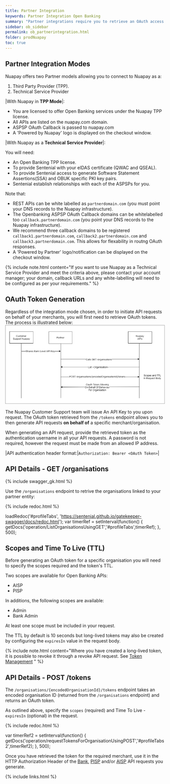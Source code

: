```yaml
---
title: Partner Integration
keywords: Partner Integration Open Banking
summary: "Partner integrations require you to retrieve an OAuth access token for a specific merchant and use that unique token in all subsequent API calls."
sidebar: ob_sidebar
permalink: ob_partnerintegration.html
folder: prodNuapay
toc: true
---
```


## Partner Integration Modes

Nuapay offers two Partner models allowing you to connect to Nuapay as a:

1. Third Party Provider (TPP).
1. Technical Service Provider

|With Nuapay in **TPP Mode**|:

* You are licensed to offer Open Banking services under the Nuapay TPP license.
* All APIs are listed on the nuapay.com domain.
* ASPSP OAuth Callback is passed to nuapay.com
* A 'Powered by Nuapay' logo is displayed on the checkout window.


|With Nuapay as a **Technical Service Provider**|: 

 You will need: 
 
* An Open Banking TPP license.
* To provide Sentenial with your eIDAS certificate (QWAC and QSEAL).
* To provide Sentenial access to generate Software Statement Assertions(SSA) and OBUK specific PKI key pairs.
* Sentenial establish relationships with each of the ASPSPs for you.

Note that:

* REST APIs can be white labelled as `partnerdomain.com` (you must point your DNS records to the Nuapay infrastructure).
* The Openbanking ASPSP OAuth Callback domains can be whitelabelled too `callback.partnerdomain.com` (you point your DNS records to the Nuapay infrastructure).
* We recommend three callback domains to be registered `callback1.partnerdomain.com`, `callback2.partnerdomain.com` and `callback3.partnerdomain.com`. This allows for flexability in routng OAuth responses.
* A 'Powered by Partner' logo/notification can be displayed on the checkout window.

{% include note.html content="If you want to use Nuapay as a Technical Service Provider and meet the criteria above, please contact your account manager; your domain, callback URLs and any white-labelling will need to be configured as per your requirements." %}

## OAuth Token Generation 

Regardless of the integration mode chosen, in order to initiate API requests on behalf of your merchants, you will first need to retrieve OAuth tokens.
The process is illustrated below:
<img src="images/partner_integration.png">

The Nuapay Customer Support team will issue An API Key to you upon request.
The OAuth token retrieved from the `/tokens` endpoint allows you to then generate API requests <b>on behalf of</b> a specific merchant/organisation.

When generating an API request, provide the retrieved token as the authentication username in all your API requests. 
A password is not required, however the request must be made from an allowed IP address.

|API authentication header format:|`Authorization: Bearer <OAuth Token>`|


## API Details - GET /organisations

{% include swagger_gk.html %}

Use the `/organisations` endpoint to retrive the organisations linked to your partner entity:


<ul id="profileTabs" class="nav nav-tabs">
</ul>
  
{% include redoc.html %}
   
loadRedoc('#profileTabs', 'https://sentenial.github.io/gatekeeper-swagger/docs/redoc.html');
var timerRef = setInterval(function() { getDocs('operation/ListOrganisationsUsingGET','#profileTabs',timerRef); }, 500);
</script>
</div>
</div>


## Scopes and Time To Live (TTL)

Before generating an OAuth token for a specific organisation you will need to specify the scopes required and the token's TTL.

Two scopes are available for Open Banking APIs:

* AISP 
* PISP 

In additions, the following scopes are available:

* Admin
* Bank Admin

At least one scope must be included in your request.

The TTL by default is 10 seconds but long-lived tokens may also be created by configuring the `expiresIn` value in the request body.

{% include note.html content="Where you have created a long-lived token, it is possible to revoke it through a revoke API request. See [Token Management](ob_tokenmgmt.html) " %}


## API Details - POST /tokens

The `/organisations/{encodedOrganisationId}/tokens` endpoint takes an encoded organisation ID (returned from the `/organisations` endpoint) and returns an OAuth token. 

As outlined above, specify the `scopes` (required) and Time To Live - `expiresIn` (optional) in the request.


<ul id="profileTabs2" class="nav nav-tabs">
</ul>
  
{% include redoc.html %}
   
var timerRef2 = setInterval(function() { getDocs('operation/requestTokensForOrganisationUsingPOST','#profileTabs2',timerRef2); }, 500);
</script>
</div>
</div>


Once you have retrieved the token for the required merchant, use it in the HTTP Authorization Header of the [Bank](ob_getbank.html), [PISP](ob_createpayment.html) and/or [AISP](ob_createaccountaccess.html) API requests you generate.





{% include links.html %}
